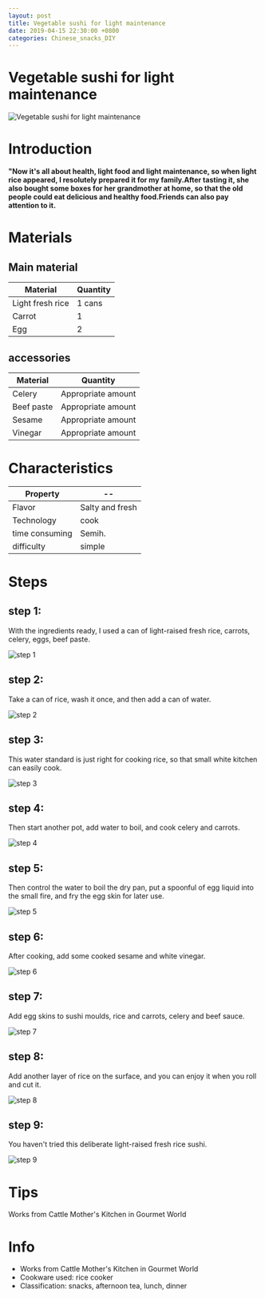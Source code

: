 ```yaml
---
layout: post
title: Vegetable sushi for light maintenance
date: 2019-04-15 22:30:00 +0800
categories: Chinese_snacks_DIY
---
```


# Vegetable sushi for light maintenance

![Vegetable sushi for light maintenance]({{site.baseurl}}/img/421943/421943.jpg)

# Introduction

**"Now it's all about health, light food and light maintenance, so when light rice appeared, I resolutely prepared it for my family.After tasting it, she also bought some boxes for her grandmother at home, so that the old people could eat delicious and healthy food.Friends can also pay attention to it.**

# Materials


## Main material

Material|Quantity
--|--
Light fresh rice|1 cans
Carrot|1
Egg|2

## accessories

Material|Quantity
--|--
Celery|Appropriate amount
Beef paste|Appropriate amount
Sesame|Appropriate amount
Vinegar|Appropriate amount

# Characteristics

Property|--
--|--
Flavor|Salty and fresh
Technology|cook
time consuming|Semih.
difficulty|simple

# Steps

## step 1:

With the ingredients ready, I used a can of light-raised fresh rice, carrots, celery, eggs, beef paste.

![step 1]({{site.baseurl}}/img/421943/1.jpg)

## step 2:

Take a can of rice, wash it once, and then add a can of water.

![step 2]({{site.baseurl}}/img/421943/2.jpg)

## step 3:

This water standard is just right for cooking rice, so that small white kitchen can easily cook.

![step 3]({{site.baseurl}}/img/421943/3.jpg)

## step 4:

Then start another pot, add water to boil, and cook celery and carrots.

![step 4]({{site.baseurl}}/img/421943/4.jpg)

## step 5:

Then control the water to boil the dry pan, put a spoonful of egg liquid into the small fire, and fry the egg skin for later use.

![step 5]({{site.baseurl}}/img/421943/5.jpg)

## step 6:

After cooking, add some cooked sesame and white vinegar.

![step 6]({{site.baseurl}}/img/421943/6.jpg)

## step 7:

Add egg skins to sushi moulds, rice and carrots, celery and beef sauce.

![step 7]({{site.baseurl}}/img/421943/7.jpg)

## step 8:

Add another layer of rice on the surface, and you can enjoy it when you roll and cut it.

![step 8]({{site.baseurl}}/img/421943/8.jpg)

## step 9:

You haven't tried this deliberate light-raised fresh rice sushi.

![step 9]({{site.baseurl}}/img/421943/9.jpg)

# Tips

Works from Cattle Mother's Kitchen in Gourmet World

# Info

- Works from Cattle Mother's Kitchen in Gourmet World
- Cookware used: rice cooker
- Classification: snacks, afternoon tea, lunch, dinner